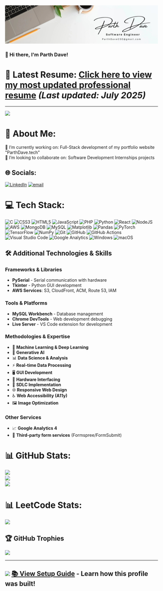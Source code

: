 ![Parth Dave Profile Banner](LInkedin-profile-banner.jpg) 


### 👋 Hi there, I'm Parth Dave!

# 🔗 **Latest Resume:** [Click here to view my most updated professional resume](Resume.md) *(Last updated: July 2025)*
---
![](https://komarev.com/ghpvc/?username=ParthDaveCSE&color=green)

# 💫 About Me:
🔭 I’m currently working on: Full-Stack development of my portfolio website "ParthDave.tech"<br>👯 I’m looking to collaborate on: Software Development Internships projects


## 🌐 Socials:
[![LinkedIn](https://img.shields.io/badge/LinkedIn-%230077B5.svg?logo=linkedin&logoColor=white)](https://linkedin.com/in/https://www.linkedin.com/in/parth-dave-softwareengineer/) [![email](https://img.shields.io/badge/Email-D14836?logo=gmail&logoColor=white)](mailto:ParthDaveCSE@gmail.com) 

# 💻 Tech Stack:
![C](https://img.shields.io/badge/c-%2300599C.svg?style=for-the-badge&logo=c&logoColor=white) ![CSS3](https://img.shields.io/badge/css3-%231572B6.svg?style=for-the-badge&logo=css3&logoColor=white) ![HTML5](https://img.shields.io/badge/html5-%23E34F26.svg?style=for-the-badge&logo=html5&logoColor=white) ![JavaScript](https://img.shields.io/badge/javascript-%23323330.svg?style=for-the-badge&logo=javascript&logoColor=%23F7DF1E) ![PHP](https://img.shields.io/badge/php-%23777BB4.svg?style=for-the-badge&logo=php&logoColor=white) ![Python](https://img.shields.io/badge/python-3670A0?style=for-the-badge&logo=python&logoColor=ffdd54) ![React](https://img.shields.io/badge/react-%2320232a.svg?style=for-the-badge&logo=react&logoColor=%2361DAFB) ![NodeJS](https://img.shields.io/badge/node.js-6DA55F?style=for-the-badge&logo=node.js&logoColor=white) ![AWS](https://img.shields.io/badge/AWS-%23FF9900.svg?style=for-the-badge&logo=amazon-aws&logoColor=white) ![MongoDB](https://img.shields.io/badge/MongoDB-%234ea94b.svg?style=for-the-badge&logo=mongodb&logoColor=white) ![MySQL](https://img.shields.io/badge/mysql-4479A1.svg?style=for-the-badge&logo=mysql&logoColor=white) ![Matplotlib](https://img.shields.io/badge/Matplotlib-%23ffffff.svg?style=for-the-badge&logo=Matplotlib&logoColor=black) ![Pandas](https://img.shields.io/badge/pandas-%23150458.svg?style=for-the-badge&logo=pandas&logoColor=white) ![PyTorch](https://img.shields.io/badge/PyTorch-%23EE4C2C.svg?style=for-the-badge&logo=PyTorch&logoColor=white) ![TensorFlow](https://img.shields.io/badge/TensorFlow-%23FF6F00.svg?style=for-the-badge&logo=TensorFlow&logoColor=white) ![NumPy](https://img.shields.io/badge/numpy-%23013243.svg?style=for-the-badge&logo=numpy&logoColor=white) ![Git](https://img.shields.io/badge/git-%23F05033.svg?style=for-the-badge&logo=git&logoColor=white) ![GitHub](https://img.shields.io/badge/github-%23121011.svg?style=for-the-badge&logo=github&logoColor=white) ![GitHub Actions](https://img.shields.io/badge/github%20actions-%232671E5.svg?style=for-the-badge&logo=githubactions&logoColor=white) ![Visual Studio Code](https://img.shields.io/badge/Visual%20Studio%20Code-0078d7.svg?style=for-the-badge&logo=visual-studio-code&logoColor=white) ![Google Analytics](https://img.shields.io/badge/Google%20Analytics-E37400?style=for-the-badge&logo=google%20analytics&logoColor=white) ![Windows](https://img.shields.io/badge/Windows-0078D6?style=for-the-badge&logo=windows&logoColor=white) ![macOS](https://img.shields.io/badge/mac%20os-000000?style=for-the-badge&logo=macos&logoColor=F0F0F0)

## 🛠️ Additional Technologies & Skills

### Frameworks & Libraries
- **PySerial** - Serial communication with hardware
- **Tkinter** - Python GUI development
- **AWS Services**: S3, CloudFront, ACM, Route 53, IAM

### Tools & Platforms
- **MySQL Workbench** - Database management
- **Chrome DevTools** - Web development debugging
- **Live Server** - VS Code extension for development

### Methodologies & Expertise
- 🧠 **Machine Learning & Deep Learning**
- 🎨 **Generative AI**
- 📊 **Data Science & Analysis**
- ⚡ **Real-time Data Processing**
- 🖥️ **GUI Development**
- 🔌 **Hardware Interfacing**
- 🔄 **SDLC Implementation**
- 🌐 **Responsive Web Design**
- ♿ **Web Accessibility (A11y)**
- 🖼️ **Image Optimization**

### Other Services
- 📈 **Google Analytics 4**
- 📝 **Third-party form services** (Formspree/FormSubmit)

# 📊 GitHub Stats:
![](https://github-readme-stats.vercel.app/api?username=ParthDaveCSE&theme=dark&hide_border=false&include_all_commits=false&count_private=false)<br/>
![](https://nirzak-streak-stats.vercel.app/?user=ParthDaveCSE&theme=dark&hide_border=false)<br/>
![](https://github-readme-stats.vercel.app/api/top-langs/?username=ParthDaveCSE&theme=dark&hide_border=false&include_all_commits=false&count_private=false&layout=compact)

# 📊 LeetCode Stats:

![](https://leetcard.jacoblin.cool/parth_dave_uq)

## 🏆 GitHub Trophies
![](https://github-profile-trophy.vercel.app/?username=ParthDaveCSE&theme=radical&no-frame=false&no-bg=true&margin-w=4)

---
[![](https://visitcount.itsvg.in/api?id=ParthDaveCSE&icon=0&color=0)](https://visitcount.itsvg.in)
[📚 **View Setup Guide**](GUIDE.md) - Learn how this profile was built!
- 
<!-- Proudly created with GPRM ( https://gprm.itsvg.in ) -->

<!--
**ParthDaveCSE/ParthDaveCSE** is a ✨ _special_ ✨ repository because its `README.md` (this file) appears on your GitHub profile.

Here are some ideas to get you started:

- 🔭 I’m currently working on ...
- 🌱 I’m currently learning ...
- 👯 I’m looking to collaborate on ...
- 🤔 I’m looking for help with ...
- 💬 Ask me about ...
- 📫 How to reach me: ...
- 😄 Pronouns: ...
- ⚡ Fun fact: ...
-->
